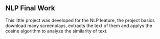 ## NLP Final Work

This little project was developed for the NLP leature, the project basics download many screenplays, extracts the text of them and applys the cosine algorithm to analyze the similarity of text.